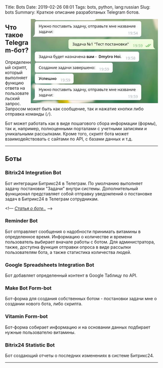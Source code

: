 Title: Bots
Date: 2019-02-26 08:01
Tags: bots, python, lang:russian
Slug: bots
Summary: Краткое описание разработаных Telegram ботов.

<img style="float: right; height=40%; width=40%;" src="/images/projects/bots.png" alt="Bots from Dmytro Hoi">

## Что такое Telegram-бот?

Определенный скрипт, который выполняет функцию ответа на пользовательский запрос. Запросом может быть как сообщение, так и нажатие кнопки либо отправка команды (`/`).

Бот может работать как в виде пошагового сбора информации (формы), так и, например, полноценными порталами с учетными записями и уникальными рассылками. Кроме того, скрипт бота может взаимодействовать с сайтами по API, с базами данных и т.д.

-----

## Боты

### Bitrix24 Integration Bot

Бот интеграции Битрикс24 в Телеграм. По умолчанию выполняет задачу постановки "Задачи" внутри системы. Дополнительный функционал представляет собой отправку уведомлений о постановке задач в Битрикс24 в Телеграм сотрудникам.

<!–– _[Статья о боте..](/bots/bitrix24_integr_bot)_ ––>

### Reminder Bot

Бот отправляет сообщения о надобности принимать витамины в определенное время. Информацию о количестве и времени пользователь выбирает вначале работы с ботом. Для администратора, также, доступна функция отправки опроса в виде рассылки пользователям бота, а также статистика количества людей.

### Google Spreadsheets Integration Bot

Бот добавляет определенный контент в Google Таблицу по API.

### Make Bot Form-bot

Бот-форма для создания собственных ботом - постановки задачи мне о создании нового бота, либо скрипта.

### Vitamin Form-bot

Бот-форма собирает информацию и на основании данных подбирает нужные пользователю витамины.

### Bitrix24 Statistic Bot

Бот создающий отчеты о последних изменениях в системе Битрикс24.

-----